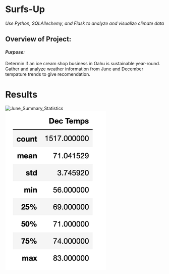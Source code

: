 # **Surfs-Up**
*Use Python, SQLAllechemy, and Flask to analyze and visualize climate data*


## Overview of Project:

#### *Purpose:*
Determin if an ice cream shop business in Oahu is sustainable year-round. Gather and analyze weather information from June and December tempature trends to give recomendation. 

# Results 

![June_Summary_Statistics](June-SummaryStatisticas.png)
![December_Summary_Statistics](December-SummaryStatistics.png)
